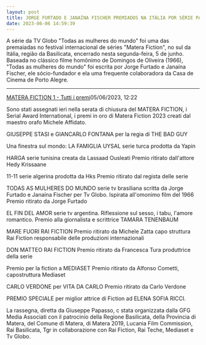 ```yaml
---
layout: post
title: JORGE FURTADO E JANAÍNA FISCHER PREMIADOS NA ITÁLIA POR SÉRIE PARA GLOBO
date: 2023-06-06 14:59:39
---
```

A série da TV Globo "Todas as mulheres do mundo" foi uma das premaiadas no festival internacional de séries "Matera Fiction", no sul da Itália, região da Basilicata, encerrado nesta segunda-feira, 5 de junho. Baseada no clássico filme homônimo de Domingos de Oliveira (1966), "Todas as mulheres do mundo" foi escrita por Jorge Furtado e Janaína Fischer, ele sócio-fundador e ela uma frequente colaboradora da Casa de Cinema de Porto Alegre.

- - -

[MATERA FICTION 1 - Tutti i premi](https://www.cinemaitaliano.info/news/73714/matera-fiction-1-tutti-i-premi.html)05/06/2023, 12:22

Sono stati assegnati ieri nella serata di chiusura del MATERA FICTION, i Serial Award International, i premi in oro di Matera Fiction 2023 creati dal maestro orafo Michele Affidato.

GIUSEPPE STASI e GIANCARLO FONTANA per la regia di THE BAD GUY

Una finestra sul mondo:
LA FAMIGLIA UYSAL serie turca prodotta da Yapin

HARGA serie tunisina creata da Lassaad Ousleati
Premio ritirato dall'attore Hedy Krissaane

11-11 serie algerina prodotta da Hks
Premio ritirato dal regista delle serie

TODAS AS MULHERES DO MUNDO serie tv brasiliana scritta da Jorge Furtado e Janaína Fischer per Tv Globo. Ispirata all'omonimo film del 1966
Premio ritirato da Jorge Furtado

EL FIN DEL AMOR serie tv argentina. Riflessione sul sesso, i tabu, l'amore romantico. Premio alla giornalista e scrittrice TAMARA TENENBAUM

MARE FUORI RAI FICTION
Premio ritirato da Michele Zatta capo struttura Rai Fiction responsabile delle produzioni internazionali

DON MATTEO RAI FICTION
Premio ritirato da Francesca Tura produttrice della serie

Premio per la fiction a MEDIASET
Premio ritirato da Alfonso Cometti, capostruttura Mediaset

CARLO VERDONE per VITA DA CARLO
Premio ritirato da Carlo Verdone

PREMIO SPECIALE per miglior attrice di Fiction ad ELENA SOFIA RICCI.

La rassegna, diretta da Giuseppe Papasso, c stata organizzata dalla GFG Media Associati con il patrocinio della Regione Basilicata, della Provincia di Matera, del Comune di Matera, di Matera 2019, Lucania Film Commission, Rai Basilicata, Tgr in collaborazione con Rai Fiction, Rai Teche, Mediaset e Tv Globo.